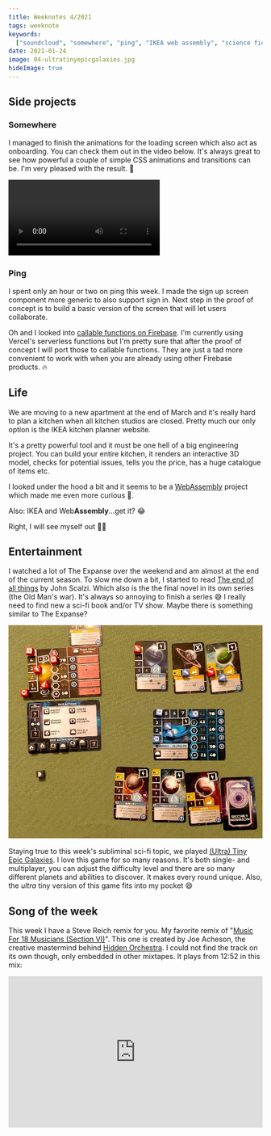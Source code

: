 ```yaml
---
title: Weeknotes 4/2021
tags: weeknote
keywords:
  ["soundcloud", "somewhere", "ping", "IKEA web assembly", "science fiction"]
date: 2021-01-24
image: 04-ultratinyepicgalaxies.jpg
hideImage: true
---
```


## Side projects

### Somewhere

I managed to finish the animations for the loading screen which also act as onboarding. You can check them out in the video below. It's always great to see how powerful a couple of simple CSS animations and transitions can be. I'm very pleased with the result. 🤩

<video controls loop alt="Somewhere loading animation">
  <source src="/assets/videos/04-somewhere-animation.mp4" type="video/mp4" />
</video>

### Ping

I spent only an hour or two on ping this week. I made the sign up screen component more generic to also support sign in. Next step in the proof of concept is to build a basic version of the screen that will let users collaborate.

Oh and I looked into [callable functions on Firebase](https://firebase.google.com/docs/functions/callable). I'm currently using Vercel's serverless functions but I'm pretty sure that after the proof of concept I will port those to callable functions. They are just a tad more convenient to work with when you are already using other Firebase products. 🔥

## Life

We are moving to a new apartment at the end of March and it's really hard to plan a kitchen when all kitchen studios are closed. Pretty much our only option is the IKEA kitchen planner website.

It's a pretty powerful tool and it must be one hell of a big engineering project. You can build your entire kitchen, it renders an interactive 3D model, checks for potential issues, tells you the price, has a huge catalogue of items etc.

I looked under the hood a bit and it seems to be a [WebAssembly](https://en.wikipedia.org/wiki/WebAssembly) project which made me even more curious 🤯.

Also: IKEA and Web**Assembly**...get it? 😂

Right, I will see myself out 🏃‍♂️

## Entertainment

I watched a lot of The Expanse over the weekend and am almost at the end of the current season. To slow me down a bit, I started to read [The end of all things](https://www.goodreads.com/book/show/23168809-the-end-of-all-things) by John Scalzi. Which also is the the final novel in its own series (the Old Man's war). It's always so annoying to finish a series 😅 I really need to find new a sci-fi book and/or TV show. Maybe there is something similar to The Expanse?

![Ultra tiny epic galaxies](./04-ultratinyepicgalaxies.jpg)

Staying true to this week's subliminal sci-fi topic, we played [(Ultra) Tiny Epic Galaxies](https://boardgamegeek.com/boardgame/285826/ultra-tiny-epic-galaxies). I love this game for so many reasons. It's both single- and multiplayer, you can adjust the difficulty level and there are so many different planets and abilities to discover. It makes every round unique. Also, the _ultra_ tiny version of this game fits into my pocket 😄

## Song of the week

This week I have a Steve Reich remix for you. My favorite remix of "[Music For 18 Musicians (Section VI)](https://soundcloud.com/steve-reich-official/music-for-18-musicians)". This one is created by Joe Acheson, the creative mastermind behind [Hidden Orchestra](https://soundcloud.com/hiddenorchestra). I could not find the track on its own though, only embedded in other mixtapes. It plays from 12:52 in this mix:

<iframe width="100%" height="300" title="Embedded song from SoundCloud" scrolling="no" frameborder="no"src="https://w.soundcloud.com/player/?url=https%3A//api.soundcloud.com/tracks/80898659&color=%23ff5500&auto_play=false&hide_related=false&show_comments=true&show_user=true&show_reposts=false&show_teaser=true&visual=true" loading="lazy"></iframe>
